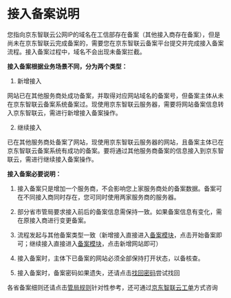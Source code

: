 # 接入备案说明

您指向京东智联云公网IP的域名在工信部存在备案（其他接入商存在备案），但是尚未在京东智联云完成备案的，需要您在京东智联云备案平台提交并完成接入备案流程。接入备案过程中，域名不会出现未备案拦截。

**接入备案根据业务场景不同，分为两个类型：**

1. 新增接入

网站已在其他服务商处成功备案，并取得对应网站域名的备案号，但备案主体从未在京东智联云备案系统备案过。现使用京东智联云服务器，需要将网站备案信息转入京东智联云，需进行新增接入备案操作。

2. 继续接入

已在其他服务商处备案了网站，现使用京东智联云服务器的网站，且备案主体已在京东智联云备案系统有成功的备案。要将通过其他服务商备案的信息接入到京东智联云，需进行继续接入备案操作。 

**接入备案必要说明：**

1. 接入备案只是增加一个服务商，不会影响您上家服务商处的备案数据。备案可在不同接入商同时存在，您可同时使用两家服务商的服务器。

2. 部分省市管局要求接入前后的备案信息需保持一致。如果备案信息有变化，需在原接入商进行变更备案。

3. 流程发起与其他备案类型一致（新增接入直接进入[备案模块](https://record-console.jdcloud.com/)，点击开始备案即可；继续接入直接进入[备案模块](https://record-console.jdcloud.com/)，点击新增网站即可）

4. 接入备案时，主体下已备案的网站必须全部保持打开状态，以备核查。

5. 接入备案时，备案密码如果遗失，还请点击[找回密码](https://docs.jdcloud.com/cn/icp-license-service/icp-filing-password-recovery-method)尝试找回

各省备案细则还请点击[管局规则](https://docs.jdcloud.com/cn/icp-license-service/anhui)针对性参考，还可通过[京东智联云工单](https://ticket.jdcloud.com/myorder/submit)方式咨询